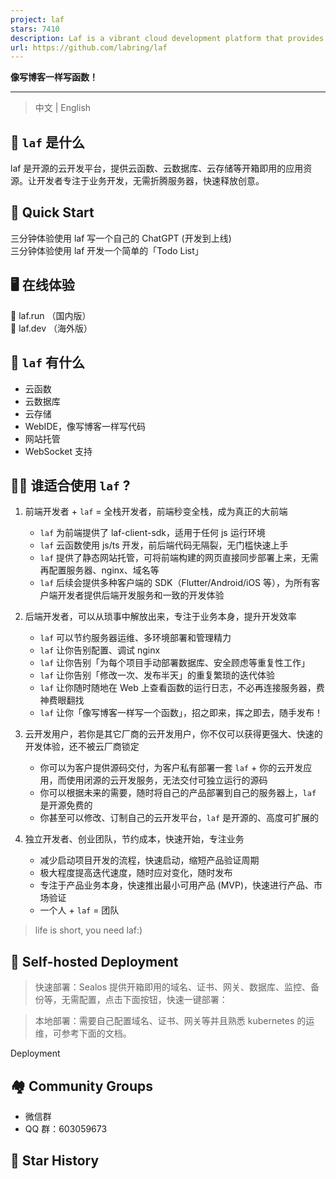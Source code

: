 ```yaml
---
project: laf
stars: 7410
description: Laf is a vibrant cloud development platform that provides essential tools like cloud functions, databases, and storage solutions. It enables developers to quickly unleash their creativity and bring innovative ideas to life with ease.
url: https://github.com/labring/laf
---
```


**像写博客一样写函数！**

* * *

> 中文 | English

👀 `laf` 是什么
------------

laf 是开源的云开发平台，提供云函数、云数据库、云存储等开箱即用的应用资源。让开发者专注于业务开发，无需折腾服务器，快速释放创意。

🚀 Quick Start
--------------

三分钟体验使用 laf 写一个自己的 ChatGPT (开发到上线)  
三分钟体验使用 laf 开发一个简单的「Todo List」

🖥 在线体验
-------

🎉 laf.run （国内版）  
🎉 laf.dev （海外版）

🎉 `laf` 有什么
------------

-   云函数
-   云数据库
-   云存储
-   WebIDE，像写博客一样写代码
-   网站托管
-   WebSocket 支持

👨‍💻 谁适合使用 `laf` ?
-------------------

1.  前端开发者 + `laf` = 全栈开发者，前端秒变全栈，成为真正的大前端
    
    -   `laf` 为前端提供了 laf-client-sdk，适用于任何 js 运行环境
    -   `laf` 云函数使用 js/ts 开发，前后端代码无隔裂，无门槛快速上手
    -   `laf` 提供了静态网站托管，可将前端构建的网页直接同步部署上来，无需再配置服务器、nginx、域名等
    -   `laf` 后续会提供多种客户端的 SDK（Flutter/Android/iOS 等），为所有客户端开发者提供后端开发服务和一致的开发体验
2.  后端开发者，可以从琐事中解放出来，专注于业务本身，提升开发效率
    
    -   `laf` 可以节约服务器运维、多环境部署和管理精力
    -   `laf` 让你告别配置、调试 nginx
    -   `laf` 让你告别「为每个项目手动部署数据库、安全顾虑等重复性工作」
    -   `laf` 让你告别「修改一次、发布半天」的重复繁琐的迭代体验
    -   `laf` 让你随时随地在 Web 上查看函数的运行日志，不必再连接服务器，费神费眼翻找
    -   `laf` 让你「像写博客一样写一个函数」，招之即来，挥之即去，随手发布！
3.  云开发用户，若你是其它厂商的云开发用户，你不仅可以获得更强大、快速的开发体验，还不被云厂商锁定
    
    -   你可以为客户提供源码交付，为客户私有部署一套 `laf` + 你的云开发应用，而使用闭源的云开发服务，无法交付可独立运行的源码
    -   你可以根据未来的需要，随时将自己的产品部署到自己的服务器上，`laf` 是开源免费的
    -   你甚至可以修改、订制自己的云开发平台，`laf` 是开源的、高度可扩展的
4.  独立开发者、创业团队，节约成本，快速开始，专注业务
    
    -   减少启动项目开发的流程，快速启动，缩短产品验证周期
    -   极大程度提高迭代速度，随时应对变化，随时发布
    -   专注于产品业务本身，快速推出最小可用产品 (MVP)，快速进行产品、市场验证
    -   一个人 + `laf` = 团队

> life is short, you need laf:)

🎉 Self-hosted Deployment
-------------------------

> 快速部署：Sealos 提供开箱即用的域名、证书、网关、数据库、监控、备份等，无需配置，点击下面按钮，快速一键部署：

> 本地部署：需要自己配置域名、证书、网关等并且熟悉 kubernetes 的运维，可参考下面的文档。

Deployment

🏘️ Community Groups
--------------------

-   微信群
-   QQ 群：603059673

🌟 Star History
---------------
